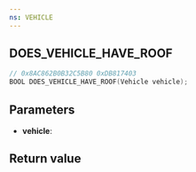 ```yaml
---
ns: VEHICLE
---
```

## DOES_VEHICLE_HAVE_ROOF

```c
// 0x8AC862B0B32C5B80 0xDB817403
BOOL DOES_VEHICLE_HAVE_ROOF(Vehicle vehicle);
```


## Parameters
* **vehicle**: 

## Return value

